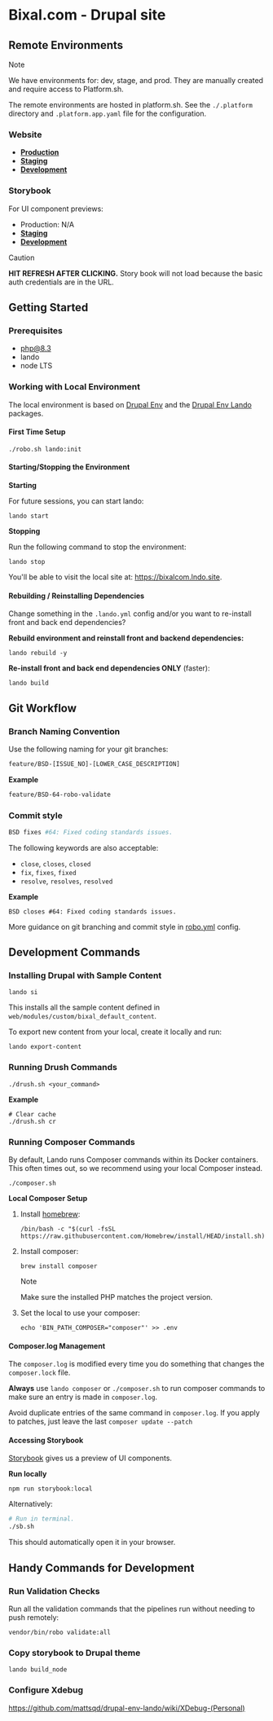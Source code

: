 # Bixal.com - Drupal site

## Remote Environments

> [!NOTE]
> We have environments for: dev, stage, and prod. They are manually created and require access to Platform.sh.

The remote environments are hosted in platform.sh. See the `./.platform` directory and `.platform.app.yaml` file for the configuration.

### Website

- **[Production](https://www.bixal.com/)**
- **[Staging](https://bixaldev:xAYwUBE2IB0yupf@stage-y77w3ti-tsvj5tw7p3f66.us.platformsh.site/)**
- **[Development](https://bixaldev:xAYwUBE2IB0yupf@develop-sr3snxi-tsvj5tw7p3f66.us.platformsh.site/)**

### Storybook

For UI component previews:

- Production: N/A
- **[Staging](https://bixaldev:xAYwUBE2IB0yupf@stage-y77w3ti-tsvj5tw7p3f66.us.platformsh.site/sb)**
- **[Development](https://bixaldev:xAYwUBE2IB0yupf@develop-sr3snxi-tsvj5tw7p3f66.us.platformsh.site/sb)**

> [!CAUTION]
> **HIT REFRESH AFTER CLICKING.** Story book will not load because the basic auth credentials are in the URL.

## Getting Started

### Prerequisites

- php@8.3
- lando
- node LTS

### Working with Local Environment

The local environment is based on [Drupal Env](https://github.com/mattsqd/drupal-env/wiki) and the [Drupal Env Lando](https://github.com/mattsqd/drupal-env-lando/wiki) packages.

#### First Time Setup

```
./robo.sh lando:init
```

#### Starting/Stopping the Environment


**Starting**

For future sessions, you can start lando:

```
lando start
```

**Stopping**

Run the following command to stop the environment:
```
lando stop
```


You'll be able to visit the local site at: https://bixalcom.lndo.site.

#### Rebuilding / Reinstalling Dependencies

Change something in the `.lando.yml` config and/or you want to re-install front and back end dependencies?


**Rebuild environment and reinstall front and backend dependencies:**

```
lando rebuild -y
```

**Re-install front and back end dependencies ONLY** (faster):

```
lando build
```

## Git Workflow

### Branch Naming Convention

Use the following naming for your git branches:

```sh
feature/BSD-[ISSUE_NO]-[LOWER_CASE_DESCRIPTION]
```

**Example**

```sh
feature/BSD-64-robo-validate
```

### Commit style

```sh
BSD fixes #64: Fixed coding standards issues.
```

The following keywords are also acceptable:

- `close`, `closes`, `closed`
- `fix`, `fixes`, `fixed`
- `resolve`, `resolves`, `resolved`

**Example**

```
BSD closes #64: Fixed coding standards issues.
```

More guidance on git branching and commit style in [robo.yml](https://github.com/Bixal/bixal-site-drupal/blob/develop/robo.yml) config.


## Development Commands

### Installing Drupal with Sample Content

```
lando si
```

This installs all the sample content defined in `web/modules/custom/bixal_default_content`.

To export new content from your local, create it locally and run:

```
lando export-content
```

### Running Drush Commands

```
./drush.sh <your_command>
```

**Example**

```
# Clear cache
./drush.sh cr
```

### Running Composer Commands

By default, Lando runs Composer commands within its Docker containers. This often times out, so we recommend using your local Composer instead.


```
./composer.sh
```

**Local Composer Setup**

1. Install [homebrew](https://brew.sh/):
    ```
    /bin/bash -c "$(curl -fsSL https://raw.githubusercontent.com/Homebrew/install/HEAD/install.sh)"
    ```
2. Install composer:
    ```
    brew install composer
    ```

    > [!NOTE]
    > Make sure the installed PHP matches the project version.
3. Set the local to use your composer:
    ```
    echo 'BIN_PATH_COMPOSER="composer"' >> .env
    ```


#### Composer.log Management

The `composer.log` is modified every time you do something that changes the `composer.lock` file.

**Always** use `lando composer` or `./composer.sh` to run composer commands to make sure an entry is made in `composer.log`.

Avoid duplicate entries of the same command in `composer.log`. If you apply to patches, just leave the last `composer update --patch`


#### Accessing Storybook

[Storybook](https://storybook.js.org/) gives us a preview of UI components.

**Run locally**

```
npm run storybook:local
```

Alternatively:

```bash
# Run in terminal.
./sb.sh
```

This should automatically open it in your browser.

## Handy Commands for Development

### Run Validation Checks

Run all the validation commands that the pipelines run without needing to push remotely:

```
vendor/bin/robo validate:all
```

### Copy storybook to Drupal theme

```
lando build_node
```

### Configure Xdebug

https://github.com/mattsqd/drupal-env-lando/wiki/XDebug-(Personal)
